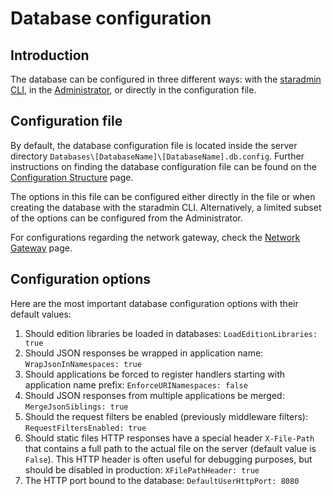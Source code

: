 # Database configuration

## Introduction

The database can be configured in three different ways: with the [staradmin CLI](../working-with-starcounter/staradmin-cli.md), in the [Administrator](../working-with-starcounter/administrator-web-ui.md), or directly in the configuration file.

## Configuration file

By default, the database configuration file is located inside the server directory `Databases\[DatabaseName]\[DatabaseName].db.config`. Further instructions on finding the database configuration file can be found on the [Configuration Structure](../working-with-starcounter/configuration-structure.md) page.

The options in this file can be configured either directly in the file or when creating the database with the staradmin CLI. Alternatively, a limited subset of the options can be configured from the Administrator.

For configurations regarding the network gateway, check the [Network Gateway](../network/network-gateway.md) page.

## Configuration options

Here are the most important database configuration options with their default values:

1. Should edition libraries be loaded in databases: `LoadEditionLibraries: true`
2. Should JSON responses be wrapped in application name: `WrapJsonInNamespaces: true`
3. Should applications be forced to register handlers starting with application name prefix: `EnforceURINamespaces: false`
4. Should JSON responses from multiple applications be merged: `MergeJsonSiblings: true`
5. Should the request filters be enabled \(previously middleware filters\): `RequestFiltersEnabled: true`
6. Should static files HTTP responses have a special header `X-File-Path` that contains a full path to the actual file on the server \(default value is `False`\). This HTTP header is often useful for debugging purposes, but should be disabled in production: `XFilePathHeader: true`
7. The HTTP port bound to the database: `DefaultUserHttpPort: 8080`


